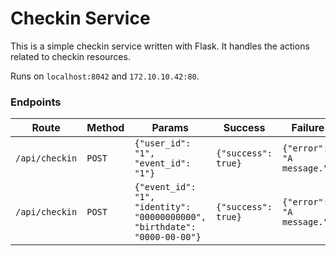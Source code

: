 # Checkin Service

This is a simple checkin service written with Flask. It handles the actions related to checkin resources.

Runs on `localhost:8042` and `172.10.10.42:80`.


### Endpoints

| Route      | Method | Params                                                                        | Success                 | Failure                       |
| ---------- | ------ | ----------------------------------------------------------------------------- | ----------------------- | ----------------------------- |
| `/api/checkin` | `POST` | ```{"user_id": "1", "event_id": "1"}```                                       | ```{"success": true}``` | ```{"error": "A message."}``` |
| `/api/checkin` | `POST` | ```{"event_id": "1", "identity": "00000000000", "birthdate": "0000-00-00"}``` | ```{"success": true}``` | ```{"error": "A message."}``` |
